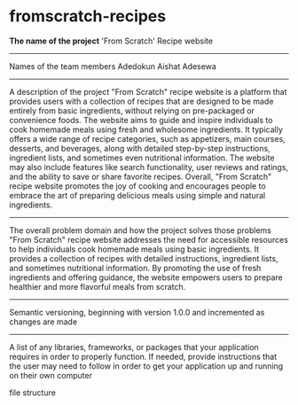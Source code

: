 # fromscratch-recipes
**The name of the project**
 'From Scratch' Recipe website

***
Names of the team members
Adedokun Aishat Adesewa

***
A description of the project
"From Scratch" recipe website is a platform that provides users with a collection of recipes that are designed to be made entirely from basic ingredients, without relying on pre-packaged or convenience foods. The website aims to guide and inspire individuals to cook homemade meals using fresh and wholesome ingredients. It typically offers a wide range of recipe categories, such as appetizers, main courses, desserts, and beverages, along with detailed step-by-step instructions, ingredient lists, and sometimes even nutritional information. The website may also include features like search functionality, user reviews and ratings, and the ability to save or share favorite recipes. Overall, "From Scratch" recipe website promotes the joy of cooking and encourages people to embrace the art of preparing delicious meals using simple and natural ingredients.

***
The overall problem domain and how the project solves those problems
"From Scratch" recipe website addresses the need for accessible resources to help individuals cook homemade meals using basic ingredients. It provides a collection of recipes with detailed instructions, ingredient lists, and sometimes nutritional information. By promoting the use of fresh ingredients and offering guidance, the website empowers users to prepare healthier and more flavorful meals from scratch.

***
Semantic versioning, beginning with version 1.0.0 and incremented as changes are made

***
A list of any libraries, frameworks, or packages that your application requires in order to properly function. If needed, provide instructions that the user may need to follow in order to get your application up and running on their own computer



file structure

